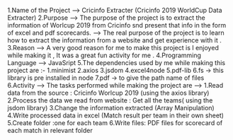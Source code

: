 1.Name of the Project --> Cricinfo Extracter (Cricinfo 2019 WorldCup Data Extracter) 2.Purpose --> The purpose of the project is to extract the information of Worlcup 2019 from Cricinfo snd present that info in the form of excel and pdf scorecards. --> The real purpose of the project is to learn how to extract the information from a website and get experience with it . 3.Reason --> A very good reason for me to make this project is I enjoyed while making it , It was a great fun activity for me . 4.Programming Language --> JavaSript 5.The dependencies used by me while making this project are :- 1.minimist 2.axios 3.jsdom 4.excel4node 5.pdf-lib 6.fs -> this library is pre installed in node 7.pdf -> to give the path name of files 6.Activity --> The tasks performed while making the project are --> 1.Read data from the source : Cricinfo Worlcup 2019 (using the axios library)
2.Process the data we read from website : Get all the teams( using the jsdom library) 3.Change the information extracted (Array Manipulation) 4.Write processed data in excel (Match result per team in their own sheet) 5.Create folder :one for each team 6.Write files: PDF files for scorecard of each match in relevant folder
